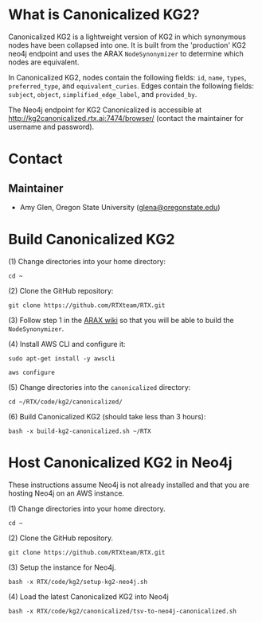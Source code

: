 # What is Canonicalized KG2?

Canonicalized KG2 is a lightweight version of KG2 in which synonymous nodes have been collapsed into one. It is built from the 'production' KG2 neo4j endpoint and uses the ARAX `NodeSynonymizer` to determine which nodes are equivalent. 

In Canonicalized KG2, nodes contain the following fields: `id`, `name`, `types`, `preferred_type`, and `equivalent_curies`. Edges contain the following fields: `subject`, `object`, `simplified_edge_label`, and `provided_by`.

The Neo4j endpoint for KG2 Canonicalized is accessible at http://kg2canonicalized.rtx.ai:7474/browser/ (contact the maintainer for username and password).

# Contact
## Maintainer
- Amy Glen, Oregon State University (glena@oregonstate.edu)

# Build Canonicalized KG2

(1) Change directories into your home directory:

`cd ~`

(2) Clone the GitHub repository:

`git clone https://github.com/RTXteam/RTX.git`

(3) Follow step 1 in the [ARAX wiki](https://github.com/RTXteam/RTX/wiki/Dev-info) so that you will be able to build the `NodeSynonymizer`.

(4) Install AWS CLI and configure it:

`sudo apt-get install -y awscli`

`aws configure`

(5) Change directories into the `canonicalized` directory:

`cd ~/RTX/code/kg2/canonicalized/`

(6) Build Canonicalized KG2 (should take less than 3 hours):

`bash -x build-kg2-canonicalized.sh ~/RTX`

# Host Canonicalized KG2 in Neo4j

These instructions assume Neo4j is not already installed and that you are hosting Neo4j on an AWS instance.

(1) Change directories into your home directory.

`cd ~`

(2) Clone the GitHub repository.

`git clone https://github.com/RTXteam/RTX.git`

(3) Setup the instance for Neo4j.

`bash -x RTX/code/kg2/setup-kg2-neo4j.sh`

(4) Load the latest Canonicalized KG2 into Neo4j

`bash -x RTX/code/kg2/canonicalized/tsv-to-neo4j-canonicalized.sh`